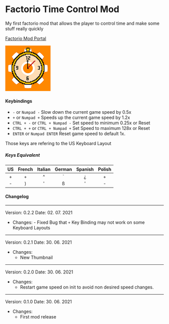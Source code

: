 # Factorio Time Control Mod

My first factorio mod that allows the player to control time and make some stuff really quickly

[Factorio Mod Portal](https://mods.factorio.com/mod/timeSpeed)

![alt text](https://github.com/avicarpio/Factorio-Time-Control-Mod/blob/main/timeSpeed_0.2.1/thumbnail.png "Logo Mod")

#### Keybindings

- `-` or `Numpad -` Slow down the current game speed by 0.5x
- `+` or `Numpad +`  Speeds up the current game speed by 1.2x
- `CTRL + -` or `CTRL + Numpad -` Set speed to minimum 0.25x or Reset
- `CTRL + +` or `CTRL + Numpad +` Set Speed to maximum 128x or Reset
- `ENTER` or `Numpad ENTER` Reset game speed to default 1x.

Those keys are refering to the US Keyboard Layout

##### Keys Equivalent

|  US  | French | Italian | German | Spanish | Polish |
| :--: | :----: | :-----: | :----: | :-----: | :----: |
|  +   |   +    |    ^    |   `    |    ¿    |   +    |
|  -   |   )    |    '    |   ß    |    '    |   -    |

#### Changelog

---------------------------------------------------------------------------------------------------
Version: 0.2.2
Date: 02. 07. 2021
   - Changes:
         - Fixed Bug that `+` Key Binding may not work on some Keyboard Layouts

---------------------------------------------------------------------------------------------------

Version: 0.2.1
Date: 30. 06. 2021

- Changes:
  - New Thumbnail

---------------------------------------------------------------------------------------------------
Version: 0.2.0
Date: 30. 06. 2021

- Changes:
  - Restart game speed on init to avoid non desired speed changes.

---------------------------------------------------------------------------------------------------
Version: 0.1.0
Date: 30. 06. 2021

- Changes:
  - First mod release
